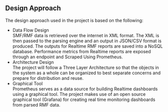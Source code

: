 ## Design Approach
  The design approach used in the project is based on the following:  
  - Data Flow Design  
    SMF/RMF data is retrieved over the internet in XML format. The XML is then passed to the parsing engine and an output in JSON/CSV format is produced. The outputs for Realtime RMF reports are saved into a NoSQL database. Performance metrics from Realtime reports are exposed through an endpoint and Scraped Using Prometheus.
  - Architecture Design  
    The project will follow a Three Layer Architecture so that the objects in the system as a whole can be organized to best separate concerns and prepare for distribution and reuse.
  - Graphical Tool  
    Prometheus serves as a data source for building Realtime dashboards using a graphical tool. The project makes use of an open source graphical tool (Grafana) for creating real time monitoring dashboards from parsed RMF data.